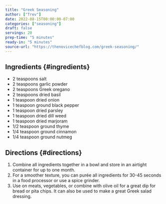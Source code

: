 ```yaml
---
title: "Greek Seasoning"
author: ["Trev"]
date: 2022-08-15T00:00:00-07:00
categories: ["seasoning"]
draft: false
servings: 20
prep-time: "5 minutes"
ready-in: "5 minutes"
source-url: "https://thenovicechefblog.com/greek-seasoning/"
---
```


## Ingredients {#ingredients}

-   2 teaspoons salt
-   2 teaspoons garlic powder
-   2 teaspoons Greek oregano
-   2 teaspoons dried basil
-   1 teaspoon dried onion
-   1 teaspoon ground black pepper
-   1 teaspoon dried parsley
-   1 teaspoon dried dill weed
-   1 teaspoon dried marjoram
-   1/2 teaspoon ground thyme
-   1/4 teaspoon ground cinnamon
-   1/4 teaspoon ground nutmeg


## Directions {#directions}

1.  Combine all ingredients together in a bowl and store in an airtight container for up to one month.
2.  For a smoother texture, you can purée all ingredients for 30-45 seconds in a food processor or use a spice grinder.
3.  Use on meats, vegetables, or combine with olive oil for a great dip for bread or pita chips. It can also be used to make a great Greek salad dressing.